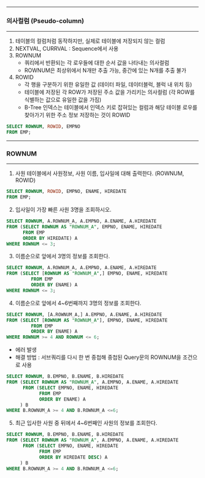 -----
### 의사컬럼 (Pseudo-column)
-----
1. 테이블의 컬럼처럼 동작하지만, 실제로 테이블에 저장되지 않는 컬럼
2. NEXTVAL, CURRVAL : Sequence에서 사용
3. ROWNUM
   - 쿼리에서 반환되는 각 로우들에 대한 순서 값을 나타내는 의사컬럼
   - ROWNUM은 최상위에서 N개만 추출 가능, 중간에 있는 N개를 추출 불가
4. ROWID
   - 각 행을 구분하기 위한 유일한 값 (데이터 파일, 데이터블럭, 블럭 내 위치 등)
   - 테이블에 저장된 각 ROW가 저장된 주소 값을 가리키는 의사컬럼 (각 ROW를 식별하는 값으로 유일한 값을 가짐)
   - B-Tree 인덱스는 테이블에서 인덱스 키로 잡혀있는 컬럼과 해당 테이블 로우를 찾아가기 위한 주소 정보 저장하는 것이 ROWID
```sql
SELECT ROWNUM, ROWID, EMPNO
FROM EMP;
```
-----
### ROWNUM
-----
1. 사원 테이블에서 사원정보, 사원 이름, 입사일에 대해 출력한다. (ROWNUM, ROWID)
```sql
SELECT ROWNUM, ROWID, EMPNO, ENAME, HIREDATE
FROM EMP;
```

2. 입사일이 가장 빠른 사원 3명을 조회하시오.
```sql
SELECT ROWNUM, A.ROWNUM_A, A.EMPNO, A.ENAME, A.HIREDATE
FROM (SELECT ROWNUM AS "ROWNUM_A", EMPNO, ENAME, HIREDATE
      FROM EMP
      ORDER BY HIREDATE) A
WHERE ROWNUM <= 3;
```

3. 이름순으로 앞에서 3명의 정보를 조회한다.
```sql
SELECT ROWNUM, A.ROWNUM_A, A.EMPNO, A.ENAME, A.HIREDATE
FROM (SELECT [ROWNUM AS "ROWNUM_A",] EMPNO, ENAME, HIREDATE
         FROM EMP
         ORDER BY ENAME) A
WHERE ROWNUM <= 3;
```

4. 이름순으로 앞에서 4~6번째까지 3명의 정보를 조회한다.
```sql
SELECT ROWNUM, [A.ROWNUM_A,] A.EMPNO, A.ENAME, A.HIREDATE
FROM (SELECT [ROWNUM AS "ROWNUM_A"], EMPNO, ENAME, HIREDATE
         FROM EMP
         ORDER BY ENAME) A
WHERE ROWNUM >= 4 AND ROWNUM <= 6; 
```
   - 에러 발생
   - 해결 방법 : 서브쿼리를 다시 한 번 중첩해 중첩된 Query문의 ROWNUM을 조건으로 사용

```sql
SELECT ROWNUM, B.EMPNO, B.ENAME, B.HIREDATE
FROM (SELECT ROWNUM AS "ROWNUM_A", A.EMPNO, A.ENAME, A.HIREDATE
      FROM (SELECT EMPNO, ENAME, HIREDATE
            FROM EMP
            ORDER BY ENAME) A
     ) B
WHERE B.ROWNUM_A >= 4 AND B.ROWNUM_A <=6; 
```
5. 최근 입사한 사원 중 뒤에서 4~6번째인 사원의 정보를 조회한다.
```sql
SELECT ROWNUM, B.EMPNO, B.ENAME, B.HIREDATE
FROM (SELECT ROWNUM AS "ROWNUM_A", A.EMPNO, A.ENAME, A.HIREDATE
      FROM (SELECT EMPNO, ENAME, HIREDATE
            FROM EMP
            ORDER BY HIREDATE DESC) A
     ) B
WHERE B.ROWNUM_A >= 4 AND B.ROWNUM_A <=6;
```
